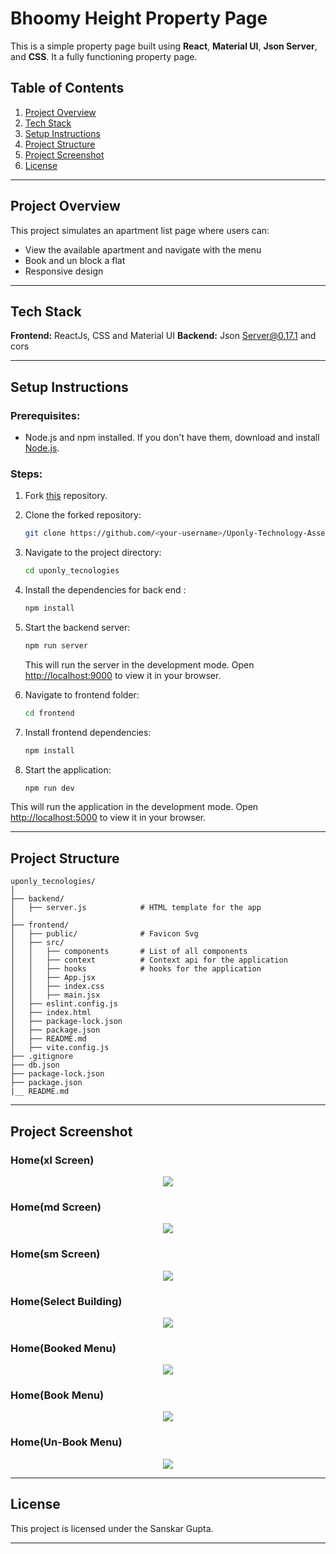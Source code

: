 # Bhoomy Height Property Page

This is a simple property page built using **React**, **Material UI**, **Json Server**, and **CSS**. It a fully functioning property page.

## Table of Contents

1. [Project Overview](#project-overview)
2. [Tech Stack](#tech-stack)
3. [Setup Instructions](#setup-instructions)
4. [Project Structure](#project-structure)
5. [Project Screenshot](#project-scrrenshot)
6. [License](#license)

---

## Project Overview

This project simulates an apartment list page where users can:

- View the available apartment and navigate with the menu
- Book and un block a flat
- Responsive design

---

## Tech Stack

**Frontend:** ReactJs, CSS and Material UI
**Backend:** Json Server@0.17.1 and cors

---

## Setup Instructions

### Prerequisites:

- Node.js and npm installed. If you don't have them, download and install [Node.js](https://nodejs.org/).

### Steps:

1. Fork [this](https://github.com/sanskar1419/Uponly-Technology-Assessment.git) repository.

2. Clone the forked repository:

   ```bash
   git clone https://github.com/<your-username>/Uponly-Technology-Assessment.git
   ```

3. Navigate to the project directory:

   ```bash
   cd uponly_tecnologies
   ```

4. Install the dependencies for back end :

   ```bash
   npm install
   ```

5. Start the backend server:

   ```bash
   npm run server
   ```

   This will run the server in the development mode. Open [http://localhost:9000](http://localhost:9000) to view it in your browser.

6. Navigate to frontend folder:

   ```bash
   cd frontend
   ```

7. Install frontend dependencies:

   ```bash
   npm install
   ```

8. Start the application:
   ```bash
   npm run dev
   ```

This will run the application in the development mode. Open [http://localhost:5000](http://localhost:5000) to view it in your browser.

---

## Project Structure

```plaintext
uponly_tecnologies/
│
├── backend/
│   ├── server.js            # HTML template for the app
│
├── frontend/
│   ├── public/              # Favicon Svg
│   ├── src/
│   │   ├── components       # List of all components
│   │   ├── context          # Context api for the application
│   │   ├── hooks            # hooks for the application
│   │   ├── App.jsx
│   │   ├── index.css
│   │   ├── main.jsx
│   ├── eslint.config.js
│   ├── index.html
│   ├── package-lock.json
│   ├── package.json
│   ├── README.md
│   ├── vite.config.js
├── .gitignore
├── db.json
├── package-lock.json
├── package.json
|__ README.md

```

---

## Project Screenshot

### Home(xl Screen)

<p align="center">
  <img src="https://github.com/sanskar1419/Project_Screenshot/blob/master/5645646/6.png?raw=true" />
</p>

### Home(md Screen)

<p align="center">
  <img src="https://github.com/sanskar1419/Project_Screenshot/blob/master/5645646/5.png?raw=true" />
</p>

### Home(sm Screen)

<p align="center">
  <img src="https://github.com/sanskar1419/Project_Screenshot/blob/master/5645646/7.png?raw=true" />
</p>

### Home(Select Building)

<p align="center">
  <img src="https://github.com/sanskar1419/Project_Screenshot/blob/master/5645646/4.png?raw=true" />
</p>

### Home(Booked Menu)

<p align="center">
  <img src="https://github.com/sanskar1419/Project_Screenshot/blob/master/5645646/3.png?raw=true" />
</p>

### Home(Book Menu)

<p align="center">
  <img src="https://github.com/sanskar1419/Project_Screenshot/blob/master/5645646/2.png?raw=true" />
</p>

### Home(Un-Book Menu)

<p align="center">
  <img src="https://github.com/sanskar1419/Project_Screenshot/blob/master/5645646/Uponly-Technologies.png?raw=true" />
</p>

---

## License

This project is licensed under the Sanskar Gupta.

---

